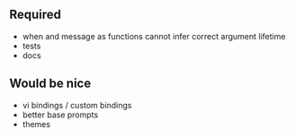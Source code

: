 ## Required
- when and message as functions cannot infer correct argument lifetime
- tests
- docs

## Would be nice
- vi bindings / custom bindings
- better base prompts
- themes
